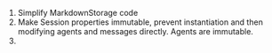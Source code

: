 1. Simplify MarkdownStorage code
2. Make Session properties immutable, prevent instantiation and then modifying agents and messages directly. Agents are immutable.
3. 